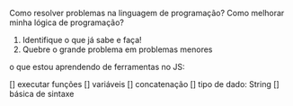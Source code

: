 Como resolver problemas na linguagem de programação?
Como melhorar minha lógica de programação?

1. Identifique o que já sabe e faça!
2. Quebre o grande problema em problemas menores 

o que estou aprendendo de ferramentas no JS:

[] executar funções
[] variáveis 
[] concatenação 
[] tipo de dado: String 
[] básica de sintaxe 
